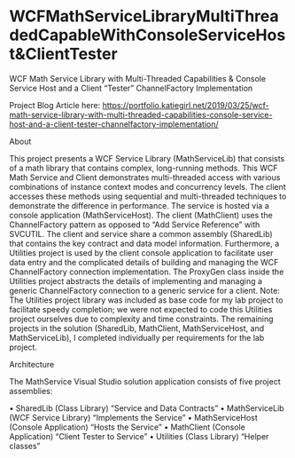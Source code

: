# WCFMathServiceLibraryMultiThreadedCapableWithConsoleServiceHost&ClientTester

WCF Math Service Library with Multi-Threaded Capabilities & Console Service Host and a Client “Tester” ChannelFactory Implementation

Project Blog Article here: 
https://portfolio.katiegirl.net/2019/03/25/wcf-math-service-library-with-multi-threaded-capabilities-console-service-host-and-a-client-tester-channelfactory-implementation/


About

This project presents a WCF Service Library (MathServiceLib) that consists of a math library that contains complex, long-running methods. This WCF Math Service and Client demonstrates multi-threaded access with various combinations of instance context modes and concurrency levels. The client accesses these methods using sequential and multi-threaded techniques to demonstrate the difference in performance.
The service is hosted via a console application (MathServiceHost). The client (MathClient) uses the ChannelFactory pattern as opposed to “Add Service Reference” with SVCUTIL. The client and service share a common assembly (SharedLib) that contains the key contract and data model information. 
Furthermore, a Utilities project is used by the client console application to facilitate user data entry and the complicated details of building and managing the WCF ChannelFactory connection implementation. The ProxyGen class inside the Utilities project abstracts the details of implementing and managing a generic ChannelFactory connection to a generic service for a client. Note: The Utilities project library was included as base code for my lab project to facilitate speedy completion; we were not expected to code this Utilities project ourselves due to complexity and time constraints. The remaining projects in the solution (SharedLib, MathClient, MathServiceHost, and MathServiceLib), I completed individually per requirements for the lab project.


Architecture

The MathService Visual Studio solution application consists of five project assemblies:

•	SharedLib (Class Library) “Service and Data Contracts”
•	MathServiceLib (WCF Service Library) “Implements the Service”
•	MathServiceHost (Console Application) “Hosts the Service”
•	MathClient (Console Application) “Client Tester to Service”
•	Utilities (Class Library) “Helper classes”


